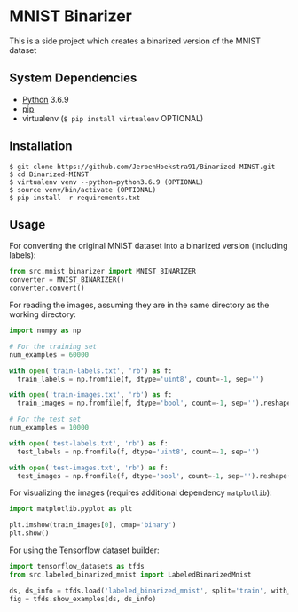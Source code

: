 # MNIST Binarizer

This is a side project which creates a binarized version of the MNIST dataset

## System Dependencies

- [Python](https://www.python.org/) 3.6.9
- [pip](http://www.pip-installer.org)
- virtualenv (`$ pip install virtualenv` OPTIONAL)

## Installation

```console
$ git clone https://github.com/JeroenHoekstra91/Binarized-MINST.git
$ cd Binarized-MINST
$ virtualenv venv --python=python3.6.9 (OPTIONAL)
$ source venv/bin/activate (OPTIONAL)
$ pip install -r requirements.txt
```

## Usage 

For converting the original MNIST dataset into a binarized version (including labels):

```python
from src.mnist_binarizer import MNIST_BINARIZER
converter = MNIST_BINARIZER()
converter.convert()
```

For reading the images, assuming they are in the same directory as the working directory:

```python
import numpy as np

# For the training set
num_examples = 60000

with open('train-labels.txt', 'rb') as f:
  train_labels = np.fromfile(f, dtype='uint8', count=-1, sep='')

with open('train-images.txt', 'rb') as f:
  train_images = np.fromfile(f, dtype='bool', count=-1, sep='').reshape((num_examples,) + (28, 28, 1))

# For the test set
num_examples = 10000

with open('test-labels.txt', 'rb') as f:
  test_labels = np.fromfile(f, dtype='uint8', count=-1, sep='')

with open('test-images.txt', 'rb') as f:
  test_images = np.fromfile(f, dtype='bool', count=-1, sep='').reshape((num_examples,) + (28, 28, 1))

```

For visualizing the images (requires additional dependency `matplotlib`):

```python
import matplotlib.pyplot as plt

plt.imshow(train_images[0], cmap='binary')
plt.show()
```

For using the Tensorflow dataset builder:

```python
import tensorflow_datasets as tfds
from src.labeled_binarized_mnist import LabeledBinarizedMnist

ds, ds_info = tfds.load('labeled_binarized_mnist', split='train', with_info=True)
fig = tfds.show_examples(ds, ds_info)
```